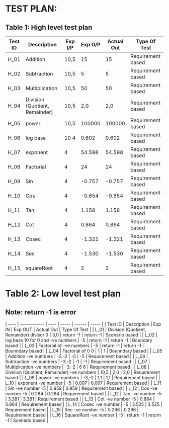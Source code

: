 # TEST PLAN:

##  Table 1: High level test plan

| Test ID | Description | Exp I/P | Exp O/P | Actual Out | Type Of Test|
|----|--------|----|----|-----|------|
| H_01 | Addition | 10,5 | 15 | 15 | Requirement based|
| H_02 | Subtraction | 10,5 | 5	| 5 | Requirement based|
| H_03 | Multiplication | 10,5 | 50 | 50 | Requirement based|
| H_04 | Division (Quotient, Remainder) | 10,5	| 2,0 |	2,0 | Requirement based|
| H_05| power |	10,5 |	100000 | 100000 | Requirement based|
| H_06 | log base | 10	4 | 0.602 | 0.602 | Requirement based|
| H_07 | exponent | 4 | 54.598 | 54.598 | Requirement based|
| H_08 | Factorial | 4 | 24 | 24 | Requirement based|
| H_09 | Sin |	4 | -0.757 | -0.757 | Requirement based|
| H_10 | Cos |	4 | -0.654 | -0.654 | Requirement based|
| H_11 | Tan |	4 | 1.158 | 1.158 | Requirement based|
| H_12 | Cot |	4 | 0.864 | 0.864 | Requirement based|
| H_13 | Cosec | 4 | -1.321 | -1.321 | Requirement based|
| H_14 | Sec | 4  | -1.530 | -1.530 | Requirement based|
| H_15 | squareRoot | 4 | 2 | 2	 | Requirement based|

# Table 2: Low level test plan

## Note: return -1 is error

| ---- | ------------ | ---- | ----- | ------ | ----- |
| Test ID | Description | Exp IN | Exp OUT | Actual Out | Type Of Test |
| L_01 | Division (Quotient, Remainder) divisor 0 | 3,0 | return -1 | return -1 | Scenario based |
| L_02 | log base 10 for 0 and -ve numbers | -5 | return -1 | return -1 | Boundary based |
| L_03 | Factorial of -ve numbers | -5 | return -1 | return -1 | Bounndary based |
| L_04 | Factorial of 0	0 | 1 |	1 | Bounndary based |
| L_05 | Addition -ve numbers |	-3,-2 |	-5 | -5 | Requirement based |
| L_06 | Subtraction -ve numbers | -3,-2 | -1 |	-1 | Requirement based |
| L_07 | Multiplication -ve numbers | -3,-2 | 6	6 | Requirement based |
| L_08 | Division (Quotient, Remainder) -ve numbers | 10,5 | 2,0 | 2,0 | Requirement based |
| L_09 | power -ve numbers | -3,-2 | 1,1 | 1,1 | Requirement based |
| L_10 | exponent -ve number | -5 | 0.007 | 0.007 | Requirement based |
| L_11 | Sin -ve number	-5 | 0.959 | 0.959 | Requirement based |
| L_12 | Cos -ve number	-5 | 0.284 | 0.284 | Requirement based |
| L_12 | Tan -ve number	-5 | 3.381 | 3.381 | Requirement based |
| L_13 | Cot -ve number	-5 | 0.864 | 0.864 | Requirement based |
| L_14 | Cosec -ve number | -5 | 3.525 | 3.525 | Requirement based |
| L_15 | Sec -ve number	-5 | 0.296 | 0.296 | Requirement based |
| L_16 | SquareRoot -ve number | -5 | return -1 | return -1 | Scenario based |
